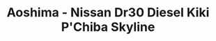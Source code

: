 ---
layout: product
title: "Aoshima - Nissan Dr30 Diesel Kiki P'Chiba Skyline"
price: "TBA" 
desc: "N/A"
img_path: "/assets/img/AO42830.jpg"
brand: "N/A"
available: false
special_offer: false
new: false
soon: false
cat: "010000"
subcat: "013700"
subsubcat: "0N/A"
sifra: "AO42830"
popular: false
---